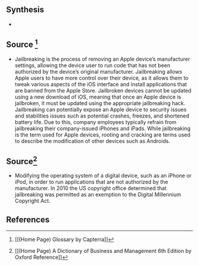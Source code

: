 ## Synthesis
- 
## Source [^1]
- Jailbreaking is the process of removing an Apple device’s manufacturer settings, allowing the device user to run code that has not been authorized by the device’s original manufacturer. Jailbreaking allows Apple users to have more control over their device, as it allows them to tweak various aspects of the iOS interface and install applications that are banned from the Apple Store. Jailbroken devices cannot be updated using a new download of iOS, meaning that once an Apple device is jailbroken, it must be updated using the appropriate jailbreaking hack. Jailbreaking can potentially expose an Apple device to security issues and stabilities issues such as potential crashes, freezes, and shortened battery life. Due to this, company employees typically refrain from jailbreaking their company-issued iPhones and iPads. While jailbreaking is the term used for Apple devices, rooting and cracking are terms used to describe the modification of other devices such as Androids.
## Source[^2]
- Modifying the operating system of a digital device, such as an iPhone or iPod, in order to run applications that are not authorized by the manufacturer. In 2010 the US copyright office determined that jailbreaking was permitted as an exemption to the Digital Millennium Copyright Act.
## References

[^1]: [[(Home Page) Glossary by Capterra]]
[^2]: [[(Home Page) A Dictionary of Business and Management 6th Edition by Oxford Reference]]